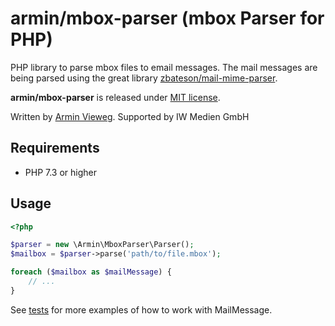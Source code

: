 # armin/mbox-parser (mbox Parser for PHP)

PHP library to parse mbox files to email messages. The mail messages are being parsed using
the great library [zbateson/mail-mime-parser](https://github.com/zbateson/mail-mime-parser).

**armin/mbox-parser** is released under [MIT license](https://github.com/a-r-m-i-n/editorconfig-cli/blob/master/LICENSE).

Written by [Armin Vieweg](https://v.ieweg.de). Supported by IW Medien GmbH


## Requirements

- PHP 7.3 or higher


## Usage

```php
<?php

$parser = new \Armin\MboxParser\Parser();
$mailbox = $parser->parse('path/to/file.mbox');

foreach ($mailbox as $mailMessage) {
    // ...
}
```

See [tests](tests/Functional/ParserTest.php) for more examples of how to work with MailMessage.
